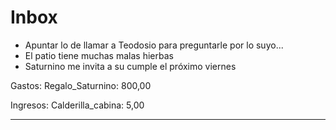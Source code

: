 # Inbox

* Apuntar lo de llamar a Teodosio para preguntarle por lo suyo...
* El patio tiene muchas malas hierbas
* Saturnino me invita a su cumple el próximo viernes

Gastos:
Regalo_Saturnino: 800,00

Ingresos:
Calderilla_cabina: 5,00

---

